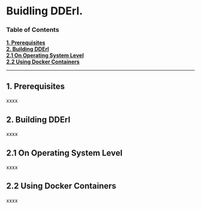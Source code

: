 Buidling DDErl.
=====

### Table of Contents

**[1. Prerequisites](#prerequisites)**<br>
**[2. Building DDErl](#buildinf_dderl)**<br>
**[2.1 On Operating System Level](#on_operating_system_level)**<br>
**[2.2 Using Docker Containers](#using_docker_containers)**<br>

----

## <a name="prerequisites"></a> 1. Prerequisites

xxxx

## <a name="buildinf_dderl"></a> 2. Building DDErl

xxxx

## <a name="on_operating_system_level"></a> 2.1 On Operating System Level

xxxx

## <a name="using_docker_containers"></a> 2.2 Using Docker Containers

xxxx
